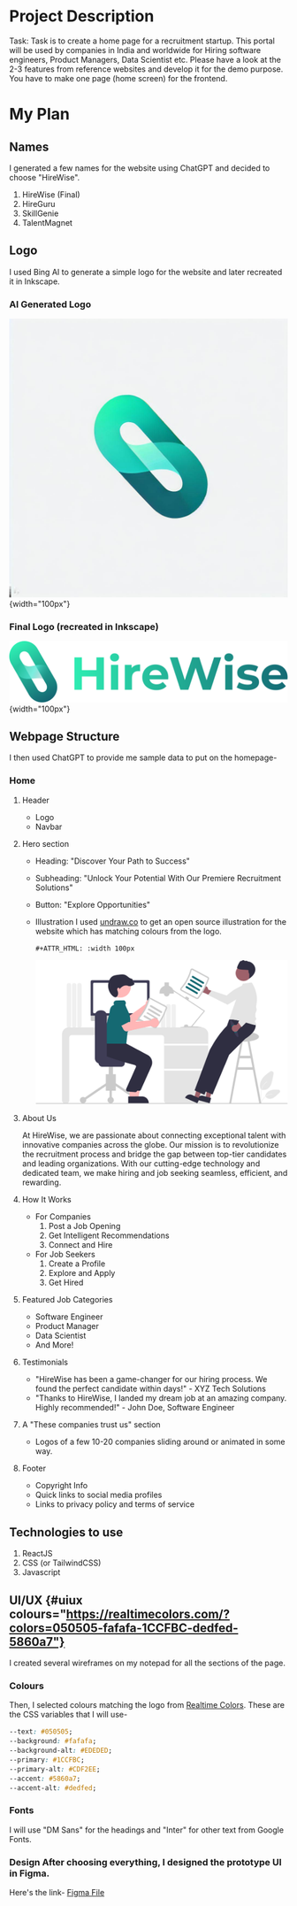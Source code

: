 # Project Description

Task: Task is to create a home page for a recruitment startup. This
portal will be used by companies in India and worldwide for Hiring
software engineers, Product Managers, Data Scientist etc. Please have a
look at the 2-3 features from reference websites and develop it for the
demo purpose. You have to make one page (home screen) for the frontend.

# My Plan

## Names

I generated a few names for the website using ChatGPT and decided to
choose \"HireWise\".

1.  HireWise (Final)
2.  HireGuru
3.  SkillGenie
4.  TalentMagnet

## Logo

I used Bing AI to generate a simple logo for the website and later
recreated it in Inkscape.

### AI Generated Logo

![](./assets/logo/ai-generated-logo.jpg){width="100px"}

### Final Logo (recreated in Inkscape)

![](./assets/logo/logo.svg){width="100px"}

## Webpage Structure

I then used ChatGPT to provide me sample data to put on the homepage-

### Home

1.  Header

    -   Logo
    -   Navbar

2.  Hero section

    -   Heading: \"Discover Your Path to Success\"

    -   Subheading: \"Unlock Your Potential With Our Premiere
        Recruitment Solutions\"

    -   Button: \"Explore Opportunities\"

    -   Illustration I used [undraw.co](https://undraw.co) to get an
        open source illustration for the website which has matching
        colours from the logo.

        ```{=org}
        #+ATTR_HTML: :width 100px
        ```
        ![](./assets/logo/hero-illustration.svg)

3.  About Us

    At HireWise, we are passionate about connecting exceptional talent
    with innovative companies across the globe. Our mission is to
    revolutionize the recruitment process and bridge the gap between
    top-tier candidates and leading organizations. With our cutting-edge
    technology and dedicated team, we make hiring and job seeking
    seamless, efficient, and rewarding.

4.  How It Works

    -   For Companies
        1.  Post a Job Opening
        2.  Get Intelligent Recommendations
        3.  Connect and Hire
    -   For Job Seekers
        1.  Create a Profile
        2.  Explore and Apply
        3.  Get Hired

5.  Featured Job Categories

    -   Software Engineer
    -   Product Manager
    -   Data Scientist
    -   And More!

6.  Testimonials

    -   \"HireWise has been a game-changer for our hiring process. We
        found the perfect candidate within days!\" - XYZ Tech Solutions
    -   \"Thanks to HireWise, I landed my dream job at an amazing
        company. Highly recommended!\" - John Doe, Software Engineer

7.  A \"These companies trust us\" section

    -   Logos of a few 10-20 companies sliding around or animated in
        some way.

8.  Footer

    -   Copyright Info
    -   Quick links to social media profiles
    -   Links to privacy policy and terms of service

## Technologies to use

1.  ReactJS
2.  CSS (or TailwindCSS)
3.  Javascript

## UI/UX {#uiux colours="https://realtimecolors.com/?colors=050505-fafafa-1CCFBC-dedfed-5860a7"}

I created several wireframes on my notepad for all the sections of the
page.

### Colours

Then, I selected colours matching the logo from [Realtime
Colors](https://realtimecolors.com). These are the CSS variables that I
will use-

``` css
--text: #050505;
--background: #fafafa;
--background-alt: #EDEDED;
--primary: #1CCFBC;
--primary-alt: #CDF2EE;
--accent: #5860a7;
--accent-alt: #dedfed;
```

### Fonts

I will use \"DM Sans\" for the headings and \"Inter\" for other text
from Google Fonts.

### Design After choosing everything, I designed the prototype UI in Figma.

Here\'s the link- [Figma
File](https://www.figma.com/file/iTdLFPCDx1DGmjCpH3BTWu/Untitled?type=design&node-id=1%3A2&mode=design&t=AiSPUZsFcdoPqOzs-1)
